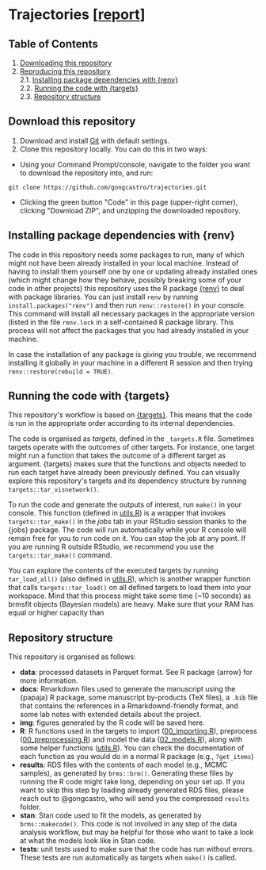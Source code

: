 # Trajectories [[report](https://gongcastro.github.io/trajectories)]

## Table of Contents
1. [Downloading this repository](#downloading)
2. [Reproducing this repository](#reproducing)<br>
        2.1. [Installing package dependencies with {renv}](#packages)<br>
        2.2. [Running the code with {targets}](#running)<br>
        2.3. [Repository structure](#structure)<br>


## Download this repository <a name="downloading"></a>

1) Download and install [Git](https://git-scm.com/downloads) with default settings.
2) Clone this repository locally. You can do this in two ways:

* Using your Command Prompt/console, navigate to the folder you want to download the repository into, and run:

```console
git clone https://github.com/gongcastro/trajectories.git
```

* Clicking the green button "Code" in this page (upper-right corner), clicking "Download ZIP", and unzipping the downloaded repository.


## Installing package dependencies with {renv}

The code in this repository needs some packages to run, many of which might not have been already installed in your local machine. Instead of having to install them yourself one by one or updating already installed ones (which might change how they behave, possibly breaking some of your code in other projects) this repository uses the R package [{renv}](https://rstudio.github.io/renv/articles/renv.html) to deal with package libraries. You can just install `renv` by running `install.packages("renv")` and then run `renv::restore()` in your console. This command will install all necessary packages in the appropriate version (listed in the file `renv.lock` in a self-contained R package library. This process will not affect the packages that you had already installed in your machine. 

In case the installation of any package is giving you trouble, we recommend installing it globally in your machine in a different R session and then trying `renv::restore(rebuild = TRUE)`.

## Running the code with {targets}

This repository's workflow is based on [{targets}](https://books.ropensci.org/targets/). This means that the code is run in the appropriate order according to its internal dependencies.

The code is organised as *targets*, defined in the `_targets.R` file. Sometimes targets operate with the outcomes of other targets. For instance, one target might run a function that takes the outcome of a different target as argument. {targets} makes sure that the functions and objects needed to run each target have already been previously defined. You can visually explore this repository's targets and its dependency structure by running `targets::tar_visnetwork()`.

To run the code and generate the outputs of interest, run `make()` in your console. This function (defined in [utils.R](R/utils.R)) is a wrapper that invokes `targets::tar_make()` in the *jobs* tab in your RStudio session thanks to the {jobs} package. The code will run automatically while your R console will remain free for you to run code on it. You can stop the job at any point. If you are running R outside RStudio, we recommend you use the `targets::tar_make()` command.

You can explore the contents of the executed targets by running `tar_load_all()` (also defined in [utils.R](R/utils.R)), which is another wrapper function that calls `targets::tar_load()` on all defined targets to load them into your workspace. Mind that this process might take some time (~10 seconds) as brmsfit objects (Bayesian models) are heavy. Make sure that your RAM has equal or higher capacity than 

## Repository structure

This repository is organised as follows:

* **data**: processed datasets in Parquet format. See R package {arrow} for more information.
* **docs**: Rmarkdown files used to generate the manuscript using the {papaja} R package, some manuscript by-products (TeX files), a `.bib` file that contains the references in a Rmarkdownd-friendly format, and some lab notes with extended details about the project.
* **img**: figures generated by the R code will be saved here.
* **R**: R functions used in the targets to import ([00_importing.R](R/00_importing.R)), preprocess ([00_preprocessing.R](R/01_preprocessing.R)) and model the data ([02_models.R](R/02_models.R)), along with some helper functions ([utils.R](R/utils.R)). You can check the documentation of each function as you would do in a normal R package (e.g., `?get_items`)
* **results**: RDS files with the contents of each model (e.g., MCMC samples), as generated by `brms::brm()`. Generating these files by running the R code might take long, depending on your set up. If you want to skip this step by loading already generated RDS files, please reach out to @gongcastro, who will send you the compressed `results` folder.
* **stan**: Stan code used to fit the models, as generated by `brms::makecode()`. This code is not involved in any step of the data analysis workflow, but may be helpful for those who want to take a look at what the models look like in Stan code.
* **tests**: unit tests used to make sure that the code has run without errors. These tests are run automatically as targets when `make()` is called.


